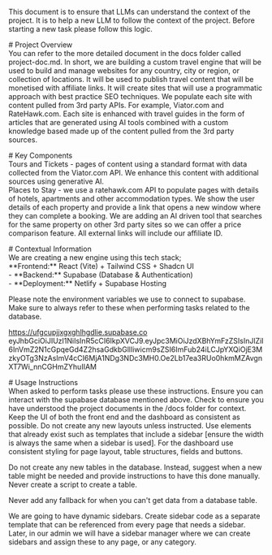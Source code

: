 This document is to ensure that LLMs can understand the context of the project. It is to help a new LLM to follow the context of the project. Before starting a new task please follow this logic. 

\# Project Overview  
You can refer to the more detailed document in the docs folder called project-doc.md. In short, we are building a custom travel engine that will be used to build and manage websites for any country, city or region, or collection of locations. It will be used to publish travel content that will be monetised with affiliate links. It will create sites that will use a programmatic approach with best practice SEO techniques. We populate each site with content pulled from 3rd party APIs. For example, Viator.com and RateHawk.com. Each site is enhanced with travel guides in the form of articles that are generated using AI tools combined with a custom knowledge based made up of the content pulled from the 3rd party sources. 

\# Key Components  
Tours and Tickets \- pages of content using a standard format with data collected from the Viator.com API. We enhance this content with additional sources using generative AI.   
Places to Stay \- we use a ratehawk.com API to populate pages with details of hotels, apartments and other accommodation types. We show the user details of each property and provide a link that opens a new window where they can complete a booking. We are adding an AI driven tool that searches for the same property on other 3rd party sites so we can offer a price comparison feature. All external links will include our affiliate ID. 

\# Contextual Information  
We are creating a new engine using this tech stack;  
 \*\*Frontend:\*\* React (Vite) \+ Tailwind CSS \+ Shadcn UI  
\- \*\*Backend:\*\* Supabase (Database & Authentication)  
\- \*\*Deployment:\*\* Netlify \+ Supabase Hosting

Please note the environment variables we use to connect to supabase. Make sure to always refer to these when performing tasks related to the database. 

https://ufgcupjjxgxghlhgdlie.supabase.co  
eyJhbGciOiJIUzI1NiIsInR5cCI6IkpXVCJ9.eyJpc3MiOiJzdXBhYmFzZSIsInJlZiI6InVmZ2N1cGpqeGd4Z2hsaGdkbGllIiwicm9sZSI6ImFub24iLCJpYXQiOjE3MzkyOTg3NzAsImV4cCI6MjA1NDg3NDc3MH0.Oe2Lb17ea3RUo0hkmMZAvgnXT7Wi\_nnCGHmZYhuIIAM

\# Usage Instructions  
When asked to perform tasks please use these instructions. Ensure you can interact with the supabase database mentioned above. Check to ensure you have understood the project documents in the /docs folder for context. Keep the UI of both the front end and the dashboard as consistent as possible. Do not create any new layouts unless instructed. Use elements that already exist such as templates that include a sidebar \[ensure the width is always the same when a sidebar is used\]. For the dashboard use consistent styling for page layout, table structures, fields and buttons. 

Do not create any new tables in the database. Instead, suggest when a new table might be needed and provide instructions to have this done manually. Never create a script to create a table.

Never add any fallback for when you can't get data from a database table. 

We are going to have dynamic sidebars. Create sidebar code as a separate template that can be referenced from every page that needs a sidebar. Later, in our admin we will have a sidebar manager where we can create sidebars and assign these to any page, or any category. 